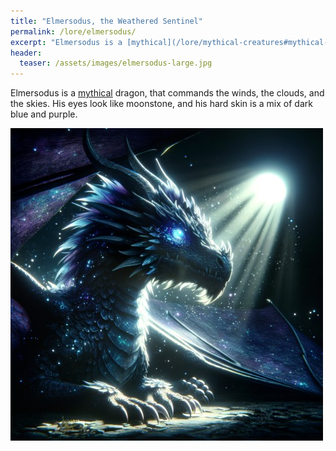 ```yaml
---
title: "Elmersodus, the Weathered Sentinel"
permalink: /lore/elmersodus/
excerpt: "Elmersodus is a [mythical](/lore/mythical-creatures#mythical-creatures) dragon, that commands the winds, the clouds, and the skies. His eyes look like moonstone, and his hard skin is a mix of dark blue and purple."
header:
  teaser: /assets/images/elmersodus-large.jpg
---
```


Elmersodus is a [mythical](/lore/mythical-creatures#mythical-creatures) dragon, that commands the winds, the clouds, and the skies. His eyes look like moonstone, and his hard skin is a mix of dark blue and purple.

[![elmersodus](../../assets/images/elmersodus.jpg)](../../assets/images/elmersodus.png)

